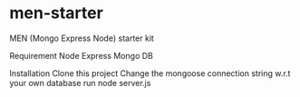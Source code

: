 # men-starter
MEN (Mongo Express Node) starter kit



Requirement
Node
Express
Mongo DB


Installation
Clone this project
Change the mongoose connection string w.r.t your own database
run node server.js